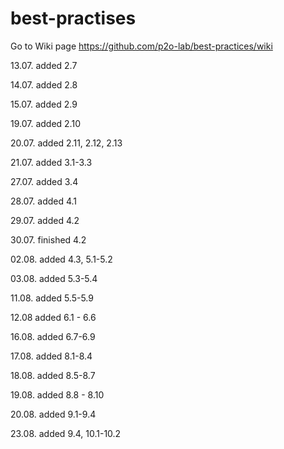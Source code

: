 # best-practises
Go to Wiki page
https://github.com/p2o-lab/best-practices/wiki

13.07. added 2.7

14.07. added 2.8

15.07. added 2.9

19.07. added 2.10

20.07. added 2.11, 2.12, 2.13 

21.07. added 3.1-3.3

27.07. added 3.4

28.07. added 4.1

29.07. added 4.2

30.07. finished 4.2

02.08. added 4.3, 5.1-5.2

03.08. added 5.3-5.4

11.08. added 5.5-5.9

12.08 added 6.1 - 6.6

16.08. added 6.7-6.9

17.08. added 8.1-8.4

18.08. added 8.5-8.7

19.08. added 8.8 - 8.10

20.08. added 9.1-9.4

23.08. added 9.4, 10.1-10.2
